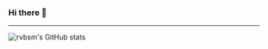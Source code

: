 ### Hi there 👋

---

![rvbsm's GitHub stats](https://github-readme-stats.vercel.app/api?username=rvbsm&show_icons=true&bg_color=45,ae32b5,8344be,6b4abf&locale=ru&hide_border=true&text_color=ffffff)

<!--
**rvbsm/rvbsm** is a ✨ _special_ ✨ repository because its `README.md` (this file) appears on your GitHub profile.

Here are some ideas to get you started:

- 🔭 I’m currently working on ...
- 🌱 I’m currently learning ...
- 👯 I’m looking to collaborate on ...
- 🤔 I’m looking for help with ...
- 💬 Ask me about ...
- 📫 How to reach me: ...
- 😄 Pronouns: ...
- ⚡ Fun fact: ...
-->
